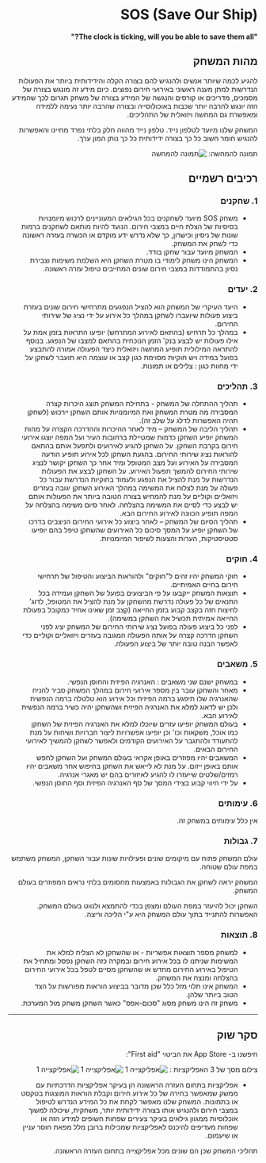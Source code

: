 <div dir='rtl' lang='he'>

# SOS (Save Our Ship)
  
**"The clock is ticking, will you be able to save them all?"**


## מהות המשחק

להגיע לכמה שיותר אנשים ולהנגיש להם בצורה הקלה והידידותית ביותר את הפעולות הנדרשות למתן מענה ראשוני באירועי חירום נפוצים. כיום מידע זה מונגש בצורה של מסמכים, מדריכים או קורסים והנגשה של המידע בצורה של משחק תגרום לכך שהמידע הזה יונגש להרבה יותר שכבות באוכולוסייה ובצורה שהרבה יותר נעימה ללמידה ומאפשרת גם המחשה ויזואלית של התהליכים. 

המשחק שלנו מיועד לטלפון נייד. טלפון נייד מהווה חלק בלתי נפרד מחיינו והאפשרות להנגיש חומר חשוב כל כך בצורה ידידותית כל כך נותן המון ערך.

  תמונה להמחשה: 
![תמונה להמחשה](https://github.com/LO-Games/SOS/blob/main/resources/%D7%AA%D7%9E%D7%95%D7%A0%D7%AA%20%D7%9E%D7%A9%D7%97%D7%A7%20%D7%9C%D7%94%D7%9E%D7%97%D7%A9%D7%94.png)

## רכיבים רשמיים


### 1. שחקנים

* משחק SOS מיועד לשחקנים בכל הגילאים המעוניינים לרכוש מיומנויות בסיסיות של הצלת חיים במצבי חירום. הנועד להיות מותאם לשחקנים ברמות שונות של ניסיון וכישרון, כך שלא נדרש ידע מוקדם או הכשרה בעזרה ראשונה כדי לשחק את המשחק. 
* המשחק מיועד עבור שחקן בודד.
* המשחק הינו משחק לימודי בו מטרת השחקן היא השלמת משימות וצבירת נסיון בהתמודדות במצבי חירום שונים המחייבים טיפול עזרה ראשונה.

### 2. יעדים

* היעד העיקרי של המשחק הוא להציל הנפגעים מתרחישי חירום שונים בעזרת ביצוע פעולות שיועברו לשחקן במהלך כל אירוע על ידי נציג של שירותי החירום.  
* במהלך כל תרחיש (בהתאם לאירוע המתרחש) יופיעו התראות בזמן אמת על אילו פעולות יש לבצע בנק' הזמן הנוכחית בהתאם למצבו של הנפגע. בנוסף להתראה המילולית תופיע המחשה ויזואלית כיצד הפעולה אמורה להתבצע בפועל במידה ויש חוקיות מסוימת כגון קצב או עוצמה היא תועבר לשחקן על ידי מחוות כגון : צלילים או תמונות. 


### 3. תהליכים

* תהליך ההתחלה של המשחק - בתחילת המשחק תוצג היכרות קצרה המסבירה מה מטרת המשחק ואת המיומנויות אותם השחקן יירכוש (לשחקן תהיה האפשרות לדלג על שלב זה).  
*	תהליך הליבה של המשחק – מיד לאחר ההיכרות וההדרכה הקצרה על מהות המשחק יופיע השחקן כדמות שמטיילת ברחובות העיר ועל המפה יוצגו אירועי חירום בקרבת השחקן. על השחקן להגיע לאירועים ולתפעל אותם בהתאם להוראות נציג שירותי החירום. בהגעת השחקן לכל אירוע תופיע הודעה המסבירה על האירוע ועל מצב המטופל ומיד אחר כך השחקן יקושר לנציג שירותי החירום להמשך תפעול האירוע. על השחקן לבצע את הפעולות הנדרשות על מנת להציל את הנפגע ולעמוד בחוקיות הנדרשת עבור כל פעולה על מנת לצלוח את המשימה במהלך האירוע השחקן יגובה בעזרים ויזואליים וקוליים על מנת להמחיש בצורה הטובה ביותר את הפעולות אותם יש לבצע כדי לסיים את המשימה בהצלחה. לאחר סיום משימה בהצלחה על המפה תופיע הכוונה לאירוע החירום הבא. 
*	תהליך הסיום של המשחק – לאחר ביצוע כל אירועי החירום הניצבים בדרכו של השחקן יופיע על המסך סיכום כל האירועים שהשחקן טיפל בהם יופיעו סטטיסטיקות, הערות והצעות לשיפור המיומנויות. 
  

### 4. חוקים

* חוקי המשחק יהיו זהים ל"חוקים" ולהוראות הביצוע והטיפול של תרחישי חירום בחיים האמיתיים. 
* תוצאות המשחק ייקבעו על פי הביצועים בפועל של השחקן ועמידה בכל התנאים של כל פעולה נדרשת מהשחקן על מנת להציל את המטופל, לדוג' לחיצות חזה בקצב קבוע בזמן החייאה (קצב זמן שאינו אחיד כמקובל בפעולת החייאה אמיתית תכשיל את השחקן במשימה). 
* לפני כל ביצוע פעולה בפועל נציג שירותי החירום של המשחק יציג לפני השחקן הדרכה קצרה על אותה הפעולה המגובה בעזרים ויזואליים וקוליים כדי לאפשר הבנה טובה יותר של ביצוע הפעולה. 


### 5. משאבים

* במשחק ישנם שני משאבים : האנרגיה הפיזית והחוסן הנפשי. 
* מאחר והשחקן עובר בין מספר אירועי חירום במהלך המשחק סביר להניח שהאנרגיה שלו תיפגע ברמה הפיזית וכל אירוע הוא טלטלה ברמה הנפשית ולכן יש לדאוג למלא את האנרגיה הפיזית ושהשחקן יהיה כשיר ברמה הנפשית לאירוע הבא. 
* בעולם המשחק יופיעו עזרים שיוכלו למלא את האנרגיה הפיזית של השחקן כמו אוכל, משקאות וכו' וכן יופיעו אפשרויות ליצור חברויות ושיחות על מנת להתעודד ולהתגבר על האירועים הקודמים ולאפשר לשחקן להמשיך לאירועי החירום הבאים. 
* המשאבים יהיו מפוזרים באופן אקראי בעולם המשחק ועל השחקן לחפש אותם באופן ייזום. על מנת לא לייאש את השחקן בחיפוש אחר משאבים יהיו רמזים/שלטים שייעזרו לו להגיע לאיזורים בהם יש מאגרי אנרגיה. 
* על ידי חיווי קבוע בצידי המסך של סף האנרגיה הפיזית וסף החוסן הנפשי. 

### 6. עימותים

  אין כלל עימותים במשחק זה.


### 7. גבולות

עולם המשחק פתוח עם מיקומים שונים ופעילויות שונות עבור השחקן, המשחק משתמש במפת עולם שטוחה. 
  
המשחק יראה לשחקן את הגבולות באמצעות מחסומים בלתי נראים המפוזרים בעולם המשחק. 
  
השחקן יכול להיעזר במפת העולם ומצפן בכדי להתמצא ולנווט בעולם המשחק. האפשרות להתנייד בתוך עולם המשחק היא ע"י הליכה וריצה. 

### 8. תוצאות

* למשחק מספר תוצאות אפשריות - או שהשחקן לא הצליח למלא את המשימות שניתנו לו בכל אירוע חירום ובמקרה כזה השחקן נפסל ומתחיל את הטיפול באירוע החירום מחדש או שהשחקן מסיים לטפל בכל אירועי החירום בהצלחה ומנצח את המשחק. 
*  המשחק אינו תלוי מזל כלל שכן מדובר בביצוע הוראות מפורשות על הצד הטוב ביותר שלהן.  
*  משחק זה הינו משחק מסוג "סכום-אפס" כאשר השחקן משחק מול המערכת.

  

---

## סקר שוק
חיפשנו ב- App Store את הביטוי "First aid":

צילום מסך של 3 האפליקציות :
![אפליקצייה 1](https://github.com/LO-Games/SOS/blob/main/resources/%D7%90%D7%A4%D7%9C%D7%99%D7%A7%D7%A6%D7%99%D7%99%D7%94%201.jpeg)
![אפליקצייה 1](https://github.com/LO-Games/SOS/blob/main/resources/%D7%90%D7%A4%D7%9C%D7%99%D7%A7%D7%A6%D7%99%D7%99%D7%94%202.jpeg)
![אפליקצייה 1](https://github.com/LO-Games/SOS/blob/main/resources/%D7%90%D7%A4%D7%9C%D7%99%D7%A7%D7%A6%D7%99%D7%99%D7%94%203.jpeg)


  *  אפליקציות בתחום העזרה הראשונה הן בעיקר אפליקציות הדרכתיות עם ממשק שמאפשר בחירה של כל אירוע חירום וקבלת הוראות המוצגות בטקסט או בתמונות. המשחק שלנו מאפשר לקחת את כל המידע הנדרש לטיפול במצבי חירום ולהנגיש אותו בצורה ידידותית יותר, משחקית, שיכולה למשוך אוכלוסיות ממגוון גילאים בעיקר צעירים שפחות חשופים למידע הזה או שפחות מעדיפים להיכנס לאפליקציות שמכילות ברובן מלל מפאת חוסר עניין או שיעמום.  

תהליכי המשחק שכן הם שונים מכל אפליקצייה בתחום העזרה הראשונה.
  

</div>
